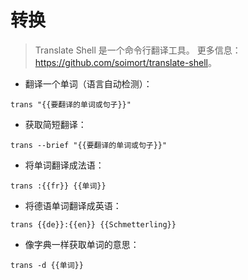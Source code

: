 # 转换

> Translate Shell 是一个命令行翻译工具。
> 更多信息：<https://github.com/soimort/translate-shell>。

- 翻译一个单词（语言自动检测）：

`trans "{{要翻译的单词或句子}}"`

- 获取简短翻译：

`trans --brief "{{要翻译的单词或句子}}"`

- 将单词翻译成法语：

`trans :{{fr}} {{单词}}`

- 将德语单词翻译成英语：

`trans {{de}}:{{en}} {{Schmetterling}}`

- 像字典一样获取单词的意思：

`trans -d {{单词}}`